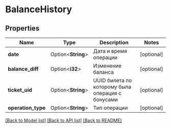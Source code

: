 # BalanceHistory

## Properties

Name | Type | Description | Notes
------------ | ------------- | ------------- | -------------
**date** | Option<**String**> | Дата и время операции | [optional]
**balance_diff** | Option<**i32**> | Изменение баланса | [optional]
**ticket_uid** | Option<**String**> | UUID билета по которому была операция с бонусами | [optional]
**operation_type** | Option<**String**> | Тип операции | [optional]

[[Back to Model list]](../README.md#documentation-for-models) [[Back to API list]](../README.md#documentation-for-api-endpoints) [[Back to README]](../README.md)


